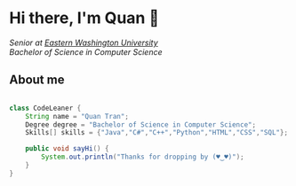  # **Hi there, I'm Quan 👋**

<I>Senior at [<ins>Eastern Washington University</ins>](https://www.ewu.edu)
<br>Bachelor of Science in Computer Science</I>

<!--<ins>Github Profile</ins>: [qtran6](https://github.com/qtran6/qtran6)-->

## About me

```java

class CodeLeaner {
    String name = "Quan Tran";
    Degree degree = "Bachelor of Science in Computer Science";
    Skills[] skills = {"Java","C#","C++","Python","HTML","CSS","SQL"};

    public void sayHi() {
        System.out.println("Thanks for dropping by (♥‿♥)");
    }
}
```

<!--
**qtran6/qtran6** is a ✨ _special_ ✨ repository because its `README.md` (this file) appears on your GitHub profile.

Here are some ideas to get you started:

- 🔭 I’m currently working on ...
- 🌱 I’m currently learning ...
- 👯 I’m looking to collaborate on ...
- 🤔 I’m looking for help with ...
- 💬 Ask me about ...
- 📫 How to reach me: ...
- 😄 Pronouns: ...
- ⚡ Fun fact: ...
-->
